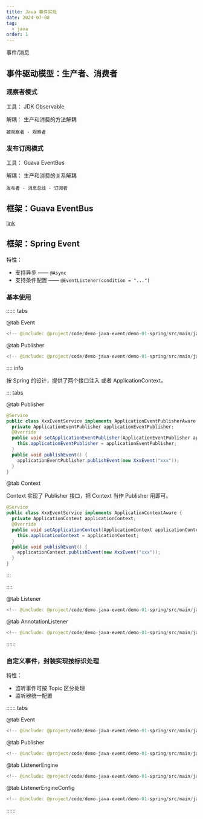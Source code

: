 ```yaml
---
title: Java 事件实现
date: 2024-07-08
tag:
  - java
order: 1
---
```


事件/消息

<!-- more -->

## 事件驱动模型：生产者、消费者

### 观察者模式

工具： JDK Observable

解耦： 生产和消费的方法解耦

```
被观察者 - 观察者
```

### 发布订阅模式

工具： Guava EventBus

解耦： 生产和消费的关系解耦

```
发布者 - 消息总线 - 订阅者
```

## 框架：Guava EventBus

[link](../dev-java-commonsense/sdk-toolkit-guava.md)

## 框架：Spring Event

特性：

- 支持异步 —— `@Async`
- 支持条件配置 —— `@EventListener(condition = "...")`

### 基本使用

:::::: tabs

@tab Event

```java
<!-- @include: @project/code/demo-java-event/demo-01-spring/src/main/java/org/example/event/SimpleEvent.java -->
```

@tab Publisher

```java
<!-- @include: @project/code/demo-java-event/demo-01-spring/src/main/java/org/example/event/SimpleEventPublisher.java -->
```

:::: info

按 Spring 的设计，提供了两个接口注入 或者 ApplicationContext。

::: tabs

@tab Publisher

```java
@Service
public class XxxEventService implements ApplicationEventPublisherAware {
  private ApplicationEventPublisher applicationEventPublisher;
  @Override
  public void setApplicationEventPublisher(ApplicationEventPublisher applicationEventPublisher) {
    this.applicationEventPublisher = applicationEventPublisher;
  }
  public void publishEvent() {
    applicationEventPublisher.publishEvent(new XxxEvent("xxx"));
  }
}
```

@tab Context

Context 实现了 Publisher 接口，把 Context 当作 Publisher 用即可。

```java
@Service
public class XxxEventService implements ApplicationContextAware {
  private ApplicationContext applicationContext;
  @Override
  public void setApplicationContext(ApplicationContext applicationContext) {
    this.applicationContext = applicationContext;
  }
  public void publishEvent() {
    applicationContext.publishEvent(new XxxEvent("xxx"));
  }
}
```

:::

::::

@tab Listener

```java
<!-- @include: @project/code/demo-java-event/demo-01-spring/src/main/java/org/example/event/SimpleEventListener.java -->
```

@tab AnnotationListener

```java
<!-- @include: @project/code/demo-java-event/demo-01-spring/src/main/java/org/example/event/SimpleEventAnnotationListener.java -->
```

::::::

### 自定义事件，封装实现按标识处理

特性：

- 监听事件可按 Topic 区分处理
- 监听器统一配置

:::::: tabs

@tab Event

```java
<!-- @include: @project/code/demo-java-event/demo-01-spring/src/main/java/org/example/eventTpoic/TopicEvent.java -->
```

@tab Publisher

```java
<!-- @include: @project/code/demo-java-event/demo-01-spring/src/main/java/org/example/eventTpoic/TopicEventPublisher.java -->
```

@tab ListenerEngine

```java
<!-- @include: @project/code/demo-java-event/demo-01-spring/src/main/java/org/example/eventTpoic/TopicListenerEngine.java -->
```

@tab ListenerEngineConfig

```java
<!-- @include: @project/code/demo-java-event/demo-01-spring/src/main/java/org/example/eventTpoic/TopicListenerEngineConfig.java -->
```

::::::
